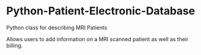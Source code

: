 # Python-Patient-Electronic-Database
Python class for describing MRI Patients

Allows users to add information on a MRI scanned patient as well as their billing.

